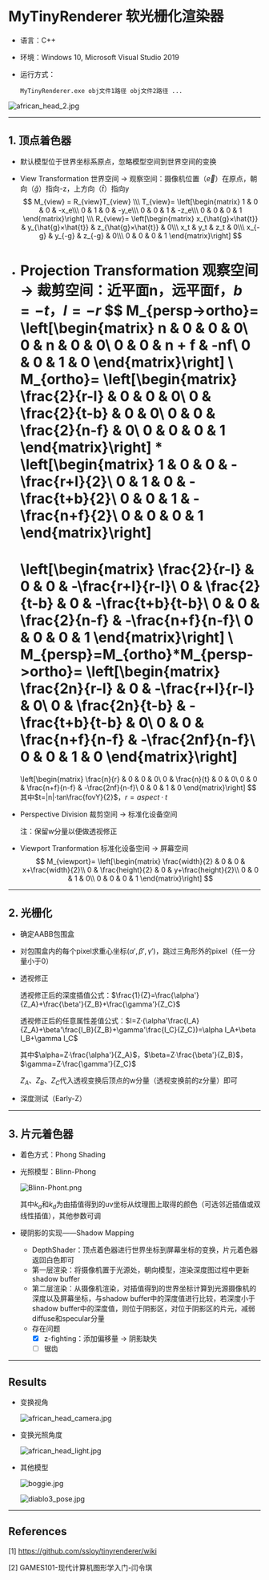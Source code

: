 # MyTinyRenderer 软光栅化渲染器

* 语言：C++

* 环境：Windows 10, Microsoft Visual Studio 2019

* 运行方式：

  ```
  MyTinyRenderer.exe obj文件1路径 obj文件2路径 ...
  ```

![african_head_2.jpg](https://raw.githubusercontent.com/mboath/MyTinyRenderer/main/images/african_head_2.jpg)

---

## 1. 顶点着色器

* 默认模型位于世界坐标系原点，忽略模型空间到世界空间的变换

* View Transformation 世界空间 -> 观察空间：摄像机位置（$\vec{e}$）在原点，朝向（$\hat{g}$）指向-z，上方向（$\hat{t}$）指向y
  $$
  M_{view} = R_{view}T_{view}
  \\\
  T_{view}=
  \left[\begin{matrix}
  1 & 0 & 0 & -x_e\\\
  0 & 1 & 0 & -y_e\\\
  0 & 0 & 1 & -z_e\\\
  0 & 0 & 0 & 1
  \end{matrix}\right]
  \\\
  R_{view}=
  \left[\begin{matrix}
  x_{\hat{g}×\hat{t}} & y_{\hat{g}×\hat{t}} & z_{\hat{g}×\hat{t}} & 0\\\
  x_t & y_t & z_t & 0\\\
  x_{-g} & y_{-g} & z_{-g} & 0\\\
  0 & 0 & 0 & 1
  \end{matrix}\right]
  $$

* Projection Transformation 观察空间 -> 裁剪空间：近平面n，远平面f，$b=-t$，$l=-r$
  $$
  M_{persp->ortho}=
  \left[\begin{matrix}
  n & 0 & 0 & 0\\
  0 & n & 0 & 0\\
  0 & 0 & n + f & -nf\\
  0 & 0 & 1 & 0
  \end{matrix}\right]
  \\
  M_{ortho}=
  \left[\begin{matrix}
  \frac{2}{r-l} & 0 & 0 & 0\\
  0 & \frac{2}{t-b} & 0 & 0\\
  0 & 0 & \frac{2}{n-f} & 0\\
  0 & 0 & 0 & 1
  \end{matrix}\right]
  *
  \left[\begin{matrix}
  1 & 0 & 0 & -\frac{r+l}{2}\\
  0 & 1 & 0 & -\frac{t+b}{2}\\
  0 & 0 & 1 & -\frac{n+f}{2}\\
  0 & 0 & 0 & 1
  \end{matrix}\right]
  =
  \left[\begin{matrix}
  \frac{2}{r-l} & 0 & 0 & -\frac{r+l}{r-l}\\
  0 & \frac{2}{t-b} & 0 & -\frac{t+b}{t-b}\\
  0 & 0 & \frac{2}{n-f} & -\frac{n+f}{n-f}\\
  0 & 0 & 0 & 1
  \end{matrix}\right]
  \\
  M_{persp}=M_{ortho}*M_{persp->ortho}=
  \left[\begin{matrix}
  \frac{2n}{r-l} & 0 & -\frac{r+l}{r-l} & 0\\
  0 & \frac{2n}{t-b} & -\frac{t+b}{t-b} & 0\\
  0 & 0 & \frac{n+f}{n-f} & -\frac{2nf}{n-f}\\
  0 & 0 & 1 & 0
  \end{matrix}\right]
  =
  \left[\begin{matrix}
  \frac{n}{r} & 0 & 0 & 0\\
  0 & \frac{n}{t} & 0 & 0\\
  0 & 0 & \frac{n+f}{n-f} & -\frac{2nf}{n-f}\\
  0 & 0 & 1 & 0
  \end{matrix}\right]
  $$
  其中$t=|n|·tan\frac{fovY}{2}$，$r=aspect·t$

* Perspective Division 裁剪空间 -> 标准化设备空间

  注：保留w分量以便做透视修正

* Viewport Tranformation 标准化设备空间 -> 屏幕空间
  $$
  M_{viewport}=
  \left[\begin{matrix}
  \frac{width}{2} & 0 & 0 & x+\frac{width}{2}\\
  0 & \frac{height}{2} & 0 & y+\frac{height}{2}\\
  0 & 0 & 1 & 0\\
  0 & 0 & 0 & 1
  \end{matrix}\right]
  $$

---

## 2. 光栅化

* 确定AABB包围盒

* 对包围盒内的每个pixel求重心坐标$(\alpha',\beta',\gamma')$，跳过三角形外的pixel（任一分量小于0）

* 透视修正

  透视修正后的深度插值公式：$\frac{1}{Z}=\frac{\alpha'}{Z_A}+\frac{\beta'}{Z_B}+\frac{\gamma'}{Z_C}$

  透视修正后的任意属性差值公式：$I=Z·(\alpha'\frac{I_A}{Z_A}+\beta'\frac{I_B}{Z_B}+\gamma'\frac{I_C}{Z_C})=\alpha I_A+\beta I_B+\gamma I_C$

  其中$\alpha=Z·\frac{\alpha'}{Z_A}$，$\beta=Z·\frac{\beta'}{Z_B}$，$\gamma=Z·\frac{\gamma'}{Z_C}$

  $Z_A$、$Z_B$、$Z_C$代入透视变换后顶点的w分量（透视变换前的z分量）即可

* 深度测试（Early-Z）

---

## 3. 片元着色器

* 着色方式：Phong Shading

* 光照模型：Blinn-Phong

  ![Blinn-Phont.png](https://raw.githubusercontent.com/mboath/MyTinyRenderer/main/images/Blinn-Phong.png)

  其中$k_a$和$k_d$为由插值得到的uv坐标从纹理图上取得的颜色（可选邻近插值或双线性插值），其他参数可调

* 硬阴影的实现——Shadow Mapping
  * DepthShader：顶点着色器进行世界坐标到屏幕坐标的变换，片元着色器返回白色即可
  * 第一层渲染：将摄像机置于光源处，朝向模型，渲染深度图过程中更新shadow buffer
  * 第二层渲染：从摄像机渲染，对插值得到的世界坐标计算到光源摄像机的深度以及屏幕坐标，与shadow buffer中的深度值进行比较，若深度小于shadow buffer中的深度值，则位于阴影区，对位于阴影区的片元，减弱diffuse和specular分量
  * 存在问题
    - [x] z-fighting：添加偏移量 -> 阴影缺失 
    - [ ] 锯齿

---

## Results

* 变换视角

  ![african_head_camera.jpg](https://raw.githubusercontent.com/mboath/MyTinyRenderer/main/images/african_head_camera.jpg)

* 变换光照角度

  ![african_head_light.jpg](https://raw.githubusercontent.com/mboath/MyTinyRenderer/main/images/african_head_light.jpg)

* 其他模型

  ![boggie.jpg](https://raw.githubusercontent.com/mboath/MyTinyRenderer/main/images/boggie.jpg)

  ![diablo3_pose.jpg](https://raw.githubusercontent.com/mboath/MyTinyRenderer/main/images/diablo3_pose.jpg)

---

## References

[1] https://github.com/ssloy/tinyrenderer/wiki

[2] GAMES101-现代计算机图形学入门-闫令琪

